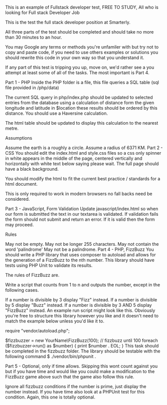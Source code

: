 This is an example of Fullstack developer test, FREE TO STUDY, All who is looking for Full stack Developer Job

This is the test the full stack developer position at Smarterly.

All three parts of the test should be completed and should take no more than 30 minutes to an hour.

You may Google any terms or methods you're unfamiler with but try not to copy and paste code, if you need to use others examples or solutions you should rewrite this code in your own way so that you understand it.

If any part of this test is tripping you up, move on, we'd rather see a you attempt at least some of all of the tasks. The most important is Part 4.

Part 1 - PHP
Inside the PHP folder is a file, this file queries a SQL table (sql file provided in /php/data)

The current SQL query in php/index.php should be updated to selected entries from the database using a calculation of distance form the given longitude and latitude in $location these results should be ordered by this distance. You should use a Haversine calculation.

The html table should be updated to display this calculation to the nearest metre.

Assumptions

Assume the earth is a roughly a circle.
Assume a radius of 6371 KM.
Part 2 - CSS
You should edit the index.html and style.css files so a css only spinner in white appears in the middle of the page, centered vertically and horizontally with white text below saying please wait. The full page should have a black background.

You should modify the html to fit the current best practice / standards for a html document.

This is only required to work in modern browsers no fall backs need be considered.

Part 3 - JavaScript, Form Validation
Update javascript/index.html so when our form is submitted the text in our textarea is validated. If validation fails the form should not submit and return an error. If it is valid then the form may proceed.

Rules

May not be empty.
May not be longer 255 characters.
May not contain the word 'palindrome'
May not be a palindrome.
Part 4 - PHP, FizzBuzz
You should write a PHP library that uses composer to autoload and allows for the generation of a FizzBuzz to the nth number. This library should have tests using PHP Unit to validate its results.

The rules of FizzBuzz are.

Write a script that counts from 1 to n and outputs the number, except in the following cases.

If a number is divisible by 3 display "Fizz" instead.
If a number is divisible by 5 display "Buzz" instead.
If a number is divisible by 3 AND 5 display "FizzBuzz" instead.
An example run script might look like this. Obviously you're free to structure this library however you like and it doesn't need to match the example below unless you'd like it to.

require "vendor/autoload.php";

$fizzbuzzer = new YourName\FizzBuzz(100); // fizzbuzz until 100
foreach ($fizzbuzzer->run() as $number) {
    print $number . EOL;
}
This task should be completed in the fizzbuzz folder. The library should be testable with the following command $ ./vendor/bin/phpunit .

Part 5 - Optional, only if time allows.
Skipping this wont count against you but if you have time and would like you could make a modification to the FizzBuzz game above such that the game also follow this rule.

Ignore all fizzbuzz conditions if the number is prime, just display the number instead.
If you have time also look at a PHPUnit test for this condition. Again, this one is totally optional.
